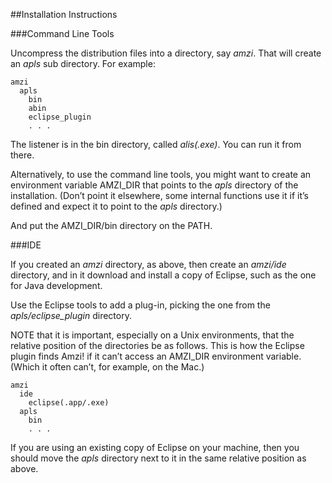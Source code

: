 ##Installation Instructions

###Command Line Tools

Uncompress the distribution files into a directory, say *amzi*.  That will create an *apls* sub directory.  For example:

```
amzi
  apls
    bin
    abin
    eclipse_plugin
    . . .
```

The listener is in the bin directory, called *alis(.exe)*.  You can run it from there.

Alternatively, to use the command line tools, you might want to create an environment variable AMZI_DIR that points to the *apls* directory of the installation.  (Don’t point it elsewhere, some internal functions use it if it’s defined and expect it to point to the *apls* directory.)

And put the AMZI_DIR/bin directory on the PATH.

###IDE

If you created an *amzi* directory, as above, then create an *amzi/ide* directory, and in it download and install a copy of Eclipse, such as the one for Java development.

Use the Eclipse tools to add a plug-in, picking the one from the *apls/eclipse_plugin* directory.

NOTE that it is important, especially on a Unix environments, that the relative position of the directories be as follows.  This is how the Eclipse plugin finds Amzi! if it can’t access an AMZI_DIR environment variable.  (Which it often can’t, for example, on the Mac.)

```
amzi
  ide
    eclipse(.app/.exe)
  apls
    bin
    . . .
```
If you are using an existing copy of Eclipse on your machine, then you should move the *apls* directory next to it in the same relative position as above.




